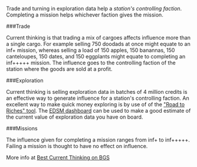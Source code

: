 Trade and turning in exploration data help a *station's controlling faction*.
Completing a mission helps whichever faction gives the mission. 

###Trade

Current thinking is that trading a mix of cargoes affects influence more than a single cargo.  For example selling 750 doodads
at once might equate to an inf+ mission, whereas selling a load of 150 apples, 150 banannas, 150 canteloupes, 150 dates, and 150 eggplants might equate to completing an
inf+++++ mission.  The influence goes to the controlling faction of the station where the goods are sold at a profit.

###Exploration

Current thinking is selling exploration data in batches of 4 million credits is an effective way to generate influence for a station's controlling faction.  An excellent
way to make quick money exploring is by use of of the ["Road to Riches" tool](http://edtools.ddns.net/expl.php).  The [EDSM dashboard](https://www.edsm.net/) can be used to
make a good estimate of the current value of exploration data you have on board.

###Missions

The influence given for completing a mission ranges from inf+ to inf+++++.
Failing a mission is thought to have no effect on influence.
 
More info at [Best Current Thinking on BGS](https://forums.frontier.co.uk/threads/transactions-bgs-guide-best-current-thinking.424397/)